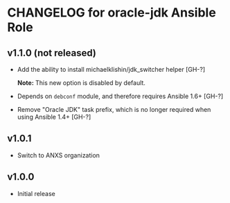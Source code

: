 # CHANGELOG for oracle-jdk Ansible Role

## v1.1.0 (not released)

* Add the ability to install michaelklishin/jdk_switcher helper [GH-?]

  **Note:** This new option is disabled by default.
* Depends on `debconf` module, and therefore requires Ansible 1.6+ [GH-?]
* Remove "Oracle JDK" task prefix, which is no longer required when using Ansible 1.4+ [GH-?]

## v1.0.1

* Switch to ANXS organization

## v1.0.0

* Initial release


